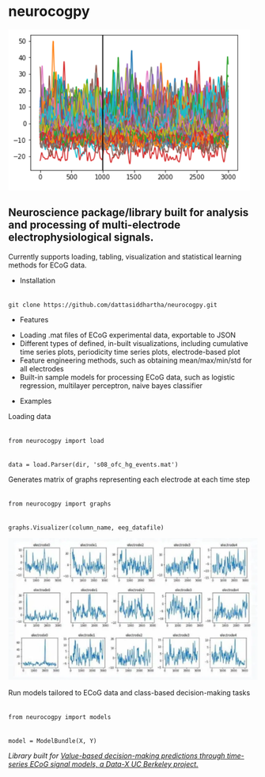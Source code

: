 # neurocogpy
![img](/images/logo.PNG)
## Neuroscience package/library built for analysis and processing of multi-electrode electrophysiological signals.

Currently supports loading, tabling, visualization and statistical learning methods for ECoG data. 

* Installation

<code>
git clone https://github.com/dattasiddhartha/neurocogpy.git
</code>

* Features
- Loading .mat files of ECoG experimental data, exportable to JSON
- Different types of defined, in-built visualizations, including cumulative time series plots, periodicity time series plots, electrode-based plot
- Feature engineering methods, such as obtaining mean/max/min/std for all electrodes
- Built-in sample models for processing ECoG data, such as logistic regression, multilayer perceptron, naive bayes classifier


* Examples

Loading data

<code>  
from neurocogpy import load

data = load.Parser(dir, 's08_ofc_hg_events.mat')
</code>


Generates matrix of graphs representing each electrode at each time step

<code>
from neurocogpy import graphs
    
graphs.Visualizer(column_name, eeg_datafile)
</code>

![img](/images/ts_image.PNG)

Run models tailored to ECoG data and class-based decision-making tasks

<code>
from neurocogpy import models
    
model = ModelBundle(X, Y)
</code>


_Library built for [Value-based decision-making predictions through time-series ECoG signal models, a Data-X UC Berkeley project.](https://github.com/dattasiddhartha/DataX-NeuralDecisionMaking)_

